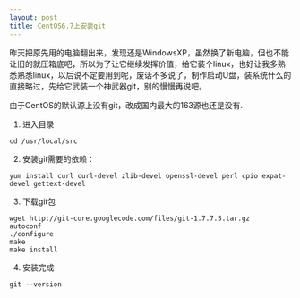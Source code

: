 ```yaml
---
layout: post
title: CentOS6.7上安装git
---
```


昨天把原先用的电脑翻出来，发现还是WindowsXP，虽然换了新电脑，但也不能让旧的就压箱底吧，所以为了让它继续发挥价值，给它装个linux，也好让我多熟悉熟悉linux，以后说不定要用到呢，废话不多说了，制作启动U盘，装系统什么的直接略过，先给它武装一个神武器git，别的慢慢再说吧。

由于CentOS的默认源上没有git，改成国内最大的163源也还是没有.

1. 进入目录

```
cd /usr/local/src
```

2. 安装git需要的依赖：

```
yum install curl curl-devel zlib-devel openssl-devel perl cpio expat-devel gettext-devel
```

3. 下载git包

```
wget http://git-core.googlecode.com/files/git-1.7.7.5.tar.gz
autoconf
./configure
make
make install
```

4. 安装完成

```
git --version
```

